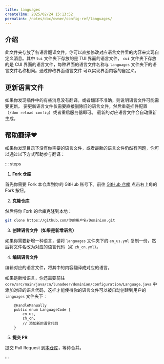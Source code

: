 ```yaml
---
title: languages
createTime: 2025/02/24 15:13:52
permalink: /notes/doc/owner/config-ref/languages/
---
```


## 介绍

此文件夹存放了各语言翻译文件，你可以直接修改对应语言文件里的内容来实现自定义消息。其中 `tui` 文件夹下存放的是 TUI 界面的语言文件，
`cui` 文件夹下存放的是 CUI 界面的语言文件，每种界面的语言文件名称与 `languages` 文件夹下的语言文件名称相同。通过修改界面语言文件
可以实现界面内容的自定义。

## 更新语言文件

如果你发现插件中的有些消息没有翻译，或者翻译不准确，则说明语言文件可能需要更新。
要更新语言文件仅需要直接删除旧的语言文件，然后重载插件配置（`/dom reload config`）或者重启服务器即可。
最新的对应语言文件会自动重新生成。

## 帮助翻译❤

如果你发现目录下没有你需要的语言文件，或者最新的语言文件仍然有问题，你可以通过以下方式帮助参与翻译：

::: steps

1. **Fork 仓库**

首先你需要 Fork 本仓库到你的 GitHub 账号下。前往 [GitHub 仓库](https://github.com/LunaDeerMC/Dominion) 点击右上角的 Fork
按钮。

2. **克隆仓库**

然后将你 Fork 的仓库克隆到本地：

```bash
git clone https://github.com/你的用户名/Dominion.git
```

3. **创建语言文件（如果是新增语言）**

如果你需要新增一种语言，请将 `languages` 文件夹下的 `en_us.yml` 复制一份，然后将文件名改为对应的语言代码（如 `zh_cn.yml`）。

4. **编辑语言文件**

编辑对应的语言文件，将其中的内容翻译成对应的语言。

如果是新增语言，你还需要前往 `core/src/main/java/cn/lunadeer/dominion/configuration/Language.java`
中添加对应的语言代码，这样才能使得你的语言文件可以被自动创建到用户的 `languages` 文件夹下：

```java{5}
    @HandleManually
    public enum LanguageCode {
        en_us,
        zh_cn,
        // 添加新的语言代码
    }
```

5. **提交 PR**

提交 Pull Request 到[本仓库](https://github.com/LunaDeerMC/Dominion)，等待合并。

:::